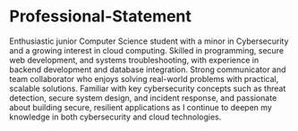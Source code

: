 # Professional-Statement
Enthusiastic junior Computer Science student with a minor in Cybersecurity and a growing interest in cloud computing. Skilled in programming, secure web development, and systems troubleshooting, with experience in backend development and database integration. Strong communicator and team collaborator who enjoys solving real-world problems with practical, scalable solutions. Familiar with key cybersecurity concepts such as threat detection, secure system design, and incident response, and passionate about building secure, resilient applications as I continue to deepen my knowledge in both cybersecurity and cloud technologies.
